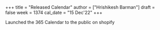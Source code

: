 +++
title = "Released Calendar"
author = ["Hrishikesh Barman"]
draft = false
week = 1374
cal_date = "15 Dec'22"
+++

Launched the 365 Calendar to the public on shopify
